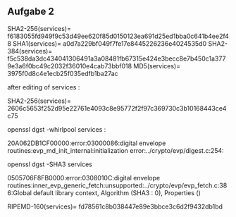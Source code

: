 

## Aufgabe 2

SHA2-256(services)= f6183055fd949f9c53d49ee620f85d0150123ea691d25ed1bba0c641b4ee2f48
SHA1(services)= a0d7a229bf049f7fe17e8445226236e4024535d0
SHA2-384(services)= f5c538da3dc434041306491a3a08481fb67315e424e3becc8e7b450c1a3779e3a6f0bc49c2032f36010e4cab73bbf018
MD5(services)= 3975f0d8c4e1ecb25f035edfb1ba27ac

after editing of services :

SHA2-256(services)= 2606c5653f252d95e22761e4093c8e95772f2f97c369730c3b10168443ce4c75

openssl dgst -whirlpool services : 

20A062DB1CF00000:error:03000086:digital envelope routines:evp_md_init_internal:initialization error:../crypto/evp/digest.c:254:

openssl dgst -SHA3 services

0505706F8FB0000:error:0308010C:digital envelope routines:inner_evp_generic_fetch:unsupported:../crypto/evp/evp_fetch.c:386:Global default library context, Algorithm (SHA3 : 0), Properties (<null>)

RIPEMD-160(services)= fd78561c8b038447e89e3bbce3c6d2f9432db1bd




